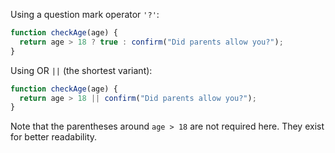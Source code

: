 Using a question mark operator `'?'`:

```js
function checkAge(age) {
  return age > 18 ? true : confirm("Did parents allow you?");
}
```

Using OR `||` (the shortest variant):

```js
function checkAge(age) {
  return age > 18 || confirm("Did parents allow you?");
}
```

Note that the parentheses around `age > 18` are not required here. They exist for better readability.
